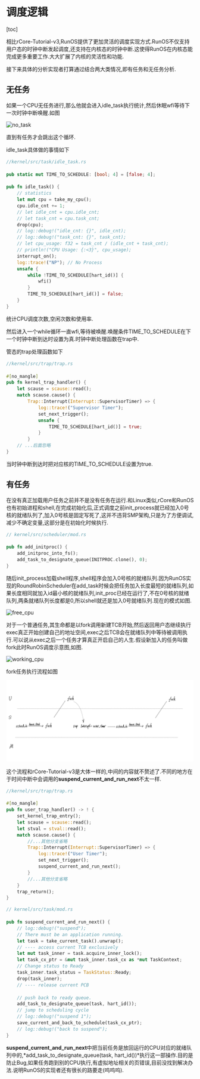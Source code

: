 # 调度逻辑

[toc]

相比rCore-Tutorial-v3,RunOS提供了更加灵活的调度实现方式.RunOS不仅支持用户态的时钟中断发起调度,还支持在内核态的时钟中断.这使得RunOS在内核态能完成更多重要工作.大大扩展了内核的灵活性和功能.



接下来具体的分析实现者打算通过结合两大类情况,即有任务和无任务分析.



## 无任务

如果一个CPU无任务进行,那么他就会进入idle_task执行统计,然后休眠wfi等待下一次时钟中断唤醒.如图



![no_task](https://s2.loli.net/2022/06/05/xfDNeJsG89dTgUQ.jpg)



直到有任务才会跳出这个循环.



idle_task具体做的事情如下

```Rust
//kernel/src/task/idle_task.rs

pub static mut TIME_TO_SCHEDULE: [bool; 4] = [false; 4];

pub fn idle_task() {
    // statistics
    let mut cpu = take_my_cpu();
    cpu.idle_cnt += 1;
    // let idle_cnt = cpu.idle_cnt;
    // let task_cnt = cpu.task_cnt;
    drop(cpu);
    // log::debug!("idle_cnt: {}", idle_cnt);
    // log::debug!("task_cnt: {}", task_cnt);
    // let cpu_usage: f32 = task_cnt / (idle_cnt + task_cnt);
    // println!("CPU Usage: {:<3}", cpu_usage);
    interrupt_on();
    log::trace!("NP"); // No Process
    unsafe {
        while !TIME_TO_SCHEDULE[hart_id()] {
            wfi()
        }
        TIME_TO_SCHEDULE[hart_id()] = false;
    }
}
```



统计CPU调度次数,空闲次数和使用率.

然后进入一个while循环一直wfi,等待被唤醒.唤醒条件TIME_TO_SCHEDULE在下一个时钟中断到达时设置为真.时钟中断处理函数在trap中.

管态的trap处理函数如下

```Rust
//kernel/src/trap/trap.rs

#[no_mangle]
pub fn kernel_trap_handler() {
    let scause = scause::read();
    match scause.cause() {
        Trap::Interrupt(Interrupt::SupervisorTimer) => {
            log::trace!("Supervisor Timer");
            set_next_trigger();
            unsafe {
                TIME_TO_SCHEDULE[hart_id()] = true;
            }
        }
	// ...后面忽略
}

```

当时钟中断到达时把对应核的TIME_TO_SCHEDULE设置为true.





## 有任务

在没有真正加载用户任务之前并不是没有任务在运行.和Linux类似,rCore和RunOS也有初始进程和shell,在完成初始化后,正式调度之前init_process就已经加入0号核的就绪队列了,加入0号核是固定写死了,这并不违背SMP架构,只是为了方便调试,减少不确定变量,这部分是在初始化时候执行.



```Rust
// kernel/src/scheduler/mod.rs

pub fn add_initproc() {
    add_initproc_into_fs();
    add_task_to_designate_queue(INITPROC.clone(), 0);
}
```





随后init_process加载shell程序,shell程序会加入0号核的就绪队列.因为RunOS实现的RoundRobinScheduler在add_task时候会把任务加入长度最短的就绪队列,如果长度相同就加入id最小核的就绪队列,init_proc已经在运行了,不在0号核的就绪队列,两条就绪队列长度都是0,所以shell就还是加入0号就绪队列.现在的模式如图.







![free_cpu](https://s2.loli.net/2022/06/05/5qjXcDgTQH3e4tx.jpg)





对于一个普通任务,其生命都是以fork调用新建TCB开始,然后返回用户态继续执行exec真正开始创建自己的地址空间,exec之后TCB会在就绪队列中等待被调用执行.可以说从exec之后一个任务才算真正开启自己的人生.假设新加入的任务叫做fork此时RunOS调度示意图,如图.



![working_cpu](https://s2.loli.net/2022/06/05/IipT9EO4lWqBnSe.jpg)

fork任务执行流程如图



![fork](../picture/fork.jpg)

这个流程和rCore-Tutorial-v3是大体一样的,中间的内容就不赘述了.不同的地方在于时间中断中会调用的**suspend_current_and_run_next**不太一样.



```Rust
//kernel/src/trap/trap.rs

#[no_mangle]
pub fn user_trap_handler() -> ! {
    set_kernel_trap_entry();
    let scause = scause::read();
    let stval = stval::read();
    match scause.cause() {
        //...其他分支省略
        Trap::Interrupt(Interrupt::SupervisorTimer) => {
            log::trace!("User Timer");
            set_next_trigger();
            suspend_current_and_run_next();
        }
        //...其他分支省略
    }
    trap_return();
}
```



```Rust
// kernel/src/task/mod.rs

pub fn suspend_current_and_run_next() {
    // log::debug!("suspend");
    // There must be an application running.
    let task = take_current_task().unwrap();
    // ---- access current TCB exclusively
    let mut task_inner = task.acquire_inner_lock();
    let task_cx_ptr = &mut task_inner.task_cx as *mut TaskContext;
    // Change status to Ready
    task_inner.task_status = TaskStatus::Ready;
    drop(task_inner);
    // ---- release current PCB

    // push back to ready queue.
    add_task_to_designate_queue(task, hart_id());
    // jump to scheduling cycle
    // log::debug!("suspend 1");
    save_current_and_back_to_schedule(task_cx_ptr);
    // log::debug!("back to suspend");
}
```



**suspend_current_and_run_next**中把当前任务是放回运行的CPU对应的就绪队列中的,*add_task_to_designate_queue(task, hart_id())*执行这一部操作.目的是防止Bug,如果任务跑到别的CPU执行,有虚拟地址相关的页错误,目前没找到解决办法.说明RunOS的实现者还有很长的路要走(呜呜呜).

